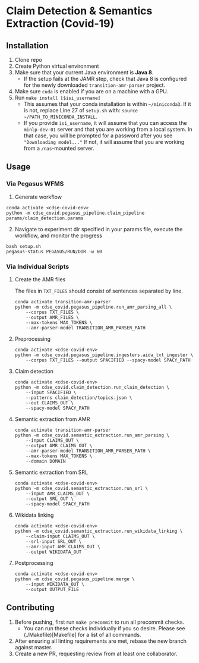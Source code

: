 # Claim Detection & Semantics Extraction (Covid-19)

## Installation

1. Clone repo
2. Create Python virtual environment
3. Make sure that your current Java environment is **Java 8**.
   - If the setup fails at the JAMR step, check that Java 8 is configured
      for the newly downloaded `transition-amr-parser` project.
4. Make sure `cuda` is enabled if you are on a machine with a GPU.
5. Run `make install [$isi_username]`
   - This assumes that your conda installation is within `~/miniconda3`. If it is not, replace Line 27 of `setup.sh` with: `source ~/PATH_TO_MINICONDA_INSTALL`.
   - If you provide `isi_username`, it will assume that you can access the `minlp-dev-01` server and that you are working from a local system.
      In that case, you will be prompted for a password after you see
      `"Downloading model..."`
      If not, it will assume that you are working from a `/nas`-mounted server.

## Usage

### Via Pegasus WFMS

1. Generate workflow
```
conda activate <cdse-covid-env>
python -m cdse_covid.pegasus_pipeline.claim_pipeline params/claim_detection.params
```
2. Navigate to experiment dir specified in your params file, execute the workflow, and monitor the progress
```
bash setup.sh
pegasus-status PEGASUS/RUN/DIR -w 60
```

### Via Individual Scripts

1. Create the AMR files
   
   The files in `TXT_FILES` should consist of sentences separated by line.
   ```
   conda activate transition-amr-parser
   python -m cdse_covid.pegasus_pipeline.run_amr_parsing_all \
       --corpus TXT_FILES \
       --output AMR_FILES \
       --max-tokens MAX_TOKENS \
       --amr-parser-model TRANSITION_AMR_PARSER_PATH
   ```
2. Preprocessing
   ```
   conda activate <cdse-covid-env>
   python -m cdse_covid.pegasus_pipeline.ingesters.aida_txt_ingester \
       --corpus TXT_FILES --output SPACIFIED --spacy-model SPACY_PATH
   ```
3. Claim detection
   ```
   conda activate <cdse-covid-env>
   python -m cdse_covid.claim_detection.run_claim_detection \
       --input SPACIFIED \
       --patterns claim_detection/topics.json \
       --out CLAIMS_OUT \
       --spacy-model SPACY_PATH
   ```
4. Semantic extraction from AMR
   ```
   conda activate transition-amr-parser
   python -m cdse_covid.semantic_extraction.run_amr_parsing \
       --input CLAIMS_OUT \
       --output AMR_CLAIMS_OUT \
       --amr-parser-model TRANSITION_AMR_PARSER_PATH \
       --max-tokens MAX_TOKENS \
       --domain DOMAIN
   ```
5. Semantic extraction from SRL
   ```
   conda activate <cdse-covid-env>
   python -m cdse_covid.semantic_extraction.run_srl \
       --input AMR_CLAIMS_OUT \
       --output SRL_OUT \
       --spacy-model SPACY_PATH
   ```
6. Wikidata linking
   ```
   conda activate <cdse-covid-env>
   python -m cdse_covid.semantic_extraction.run_wikidata_linking \
       --claim-input CLAIMS_OUT \
       --srl-input SRL_OUT \
       --amr-input AMR_CLAIMS_OUT \
       --output WIKIDATA_OUT
   ```
7. Postprocessing
   ```
   conda activate <cdse-covid-env>
   python -m cdse_covid.pegasus_pipeline.merge \
       --input WIKIDATA_OUT \
       --output OUTPUT_FILE
   ```

## Contributing

1. Before pushing, first run `make precommit` to run all precommit checks.
   - You can run these checks individually if you so desire. Please see (./Makefile)[Makefile] for a list of all commands.
2. After ensuring all linting requirements are met, rebase the new branch against master.
3. Create a new PR, requesting review from at least one collaborator.
